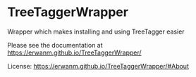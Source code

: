 # TreeTaggerWrapper

Wrapper which makes installing and using TreeTagger easier

Please see the documentation at https://erwanm.github.io/TreeTaggerWrapper/

License: https://erwanm.github.io/TreeTaggerWrapper/#About
